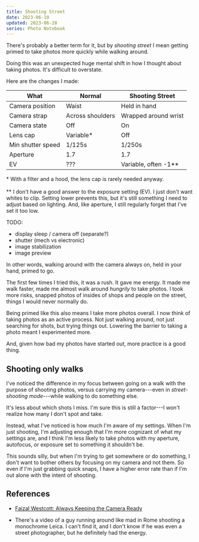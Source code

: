 ```yaml
---
title: Shooting Street
date: 2023-06-10
updated: 2023-06-28
series: Photo Notebook
---
```


There's probably a better term for it, but by _shooting street_ I mean getting primed to take photos more quickly while walking around.

Doing this was an unexpected huge mental shift in how I thought about taking photos. It's difficult to overstate.

Here are the changes I made:

What | Normal | Shooting Street
--- | --- | ---
Camera position | Waist | Held in hand
Camera strap | Across shoulders | Wrapped around wrist
Camera state | Off | On
Lens cap | Variable* | Off
Min shutter speed | 1/125s | 1/250s
Aperture | 1.7 | 1.7
EV | ??? | Variable, often -1**

<md-raw>
<p class="figcaption" style="text-align: left;">
* With a filter and a hood, the lens cap is rarely needed anyway.
<br/><br/>
** I don't have a good answer to the exposure setting (EV). I just don't want whites to clip. Setting lower prevents this, but it's still something I need to adjust based on lighting. And, like aperture, I still regularly forget that I've set it too low.
</p>
</md-raw>

TODO:
- display sleep / camera off (separate?)
- shutter (mech vs electronic)
- image stabilization
- image preview

In other words, walking around with the camera always on, held in your hand, primed to go.

The first few times I tried this, it was a rush. It gave me energy. It made me walk faster, made me almost walk around _hungrily_ to take photos. I took more risks, snapped photos of insides of shops and people on the street, things I would never normally do.

Being primed like this also means I take more photos overall. I now think of taking photos as an active process. Not just walking around, not just searching for shots, but trying things out. Lowering the barrier to taking a photo meant I experimented more.

And, given how bad my photos have started out, more practice is a good thing.

## Shooting only walks

I've noticed the difference in my focus between going on a walk with the purpose of shooting photos, versus carrying my camera---even in _street-shooting mode_---while walking to do something else.

It's less about which shots I miss. I'm sure this is still a factor---I won't realize how many I don't spot and take.

Instead, what I've noticed is how much I'm aware of my settings. When I'm just shooting, I'm adjusting enough that I'm more cognizant of what my settings are, and I think I'm less likely to take photos with my aperture, autofocus, or exposure set to something it shouldn't be.

This sounds silly, but when I'm trying to get somewhere or do something, I don't want to bother others by focusing on my camera and not them. So even if I'm just grabbing quick snaps, I have a higher error rate than if I'm out alone with the intent of shooting.

## References

- [Faizal Westcott: Always Keeping the Camera Ready](https://www.youtube.com/watch?v=O5oAxxzTG34&t=43s)

- There's a video of a guy running around like mad in Rome shooting a monochrome Leica. I can't find it, and I don't know if he was even a street photographer, but he definitely had the energy.
